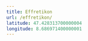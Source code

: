 ```yaml
---
title: Effretikon
url: /effretikon/
latitude: 47.428313700000004
longitude: 8.686971400000001
---
```


